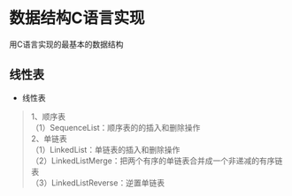 # 数据结构C语言实现 #


用C语言实现的最基本的数据结构



## 线性表
* 线性表</br>
>1、顺序表</br>
（1）SequenceList：顺序表的的插入和删除操作</br>
2、单链表</br>
（1）LinkedList：单链表的插入和删除操作</br>
（2）LinkedListMerge：把两个有序的单链表合并成一个非递减的有序链表</br>
（3）LinkedListReverse：逆置单链表</br>

    